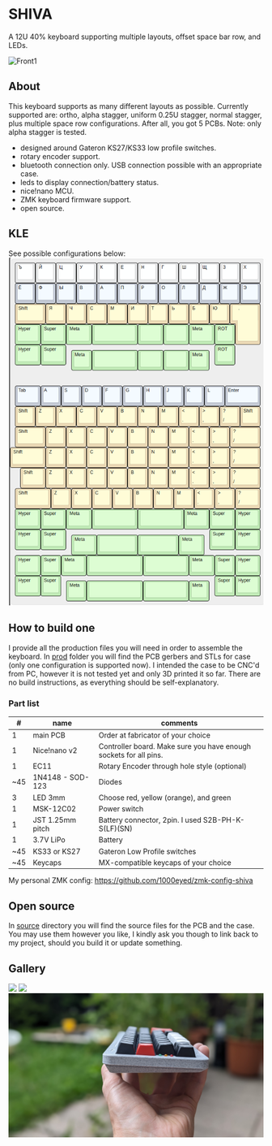 # SHIVA
A 12U 40% keyboard supporting multiple layouts, offset space bar row, and LEDs.

![Front1](img/PXL_20240621_071407905.PORTRAIT.jpg)

## About

This keyboard supports as many different layouts as possible. Currently supported are: ortho, alpha stagger, uniform 0.25U stagger, normal stagger, plus multiple space row configurations. After all, you got 5 PCBs. Note: only alpha stagger is tested.
- designed around Gateron KS27/KS33 low profile switches.
- rotary encoder support.
- bluetooth connection only. USB connection possible with an appropriate case.
- leds to display connection/battery status.
- nice!nano MCU.
- ZMK keyboard firmware support.
- open source.

## KLE

See possible configurations below:
![](img/shiva-kle.png)

## How to build one

I provide all the production files you will need in order to assemble the keyboard. In [prod](prod/) folder you will find the PCB gerbers and STLs for case (only one configuration is supported now). I intended the case to be CNC'd from PC, however it is not tested yet and only 3D printed it so far. There are no build instructions, as everything should be self-explanatory.

### Part list
| #     | name                 | comments                                  |
|-------|----------------------|-------------------------------------------|
| 1     | main PCB             | Order at fabricator of your choice        |
| 1     | Nice!nano v2         | Controller board. Make sure you have enough sockets for all pins. |
| 1     | EC11                 | Rotary Encoder through hole style (optional)         |
| ~45   | 1N4148 - SOD-123     | Diodes                                    |
| 3     | LED 3mm              | Choose red, yellow (orange), and green        |
| 1     | MSK-12C02            | Power switch                              | 
| 1     | JST 1.25mm pitch     | Battery connector, 2pin. I used S2B-PH-K-S(LF)(SN)        |
| 1     | 3.7V LiPo            | Battery                     |
| ~45   | KS33 or KS27         | Gateron Low Profile switches              |
| ~45   | Keycaps              | MX-compatible keycaps of your choice      |

My personal ZMK config: https://github.com/1000eyed/zmk-config-shiva

## Open source

In [source](source/) directory you will find the source files for the PCB and the case. You may use them however you like, I kindly ask you though to link back to my project, should you build it or update something.

## Gallery

![](img/PXL_20240621_071457859.PORTRAIT.jpg)
![](img/PXL_20240621_071651733.PORTRAIT.jpg)
![](img/PXL_20240621_071921859.PORTRAIT.jpg)
